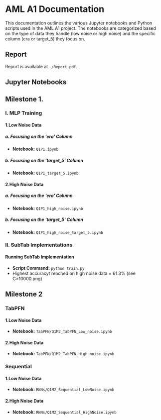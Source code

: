 # AML A1 Documentation

This documentation outlines the various Jupyter notebooks and Python scripts used in the AML A1 project. The notebooks are categorized based on the type of data they handle (low noise or high noise) and the specific column (era or target_5) they focus on.

## Report

Report is available at `./Report.pdf`.

## Jupyter Notebooks

## Milestone 1. 

### I. MLP Training

#### 1.Low Noise Data

##### a. Focusing on the 'era' Column
- **Notebook:** `Q1P1.ipynb`

##### b. Focusing on the 'target_5' Column
- **Notebook:** `Q1P1_target_5.ipynb`

#### 2.High Noise Data

##### a. Focusing on the 'era' Column
- **Notebook:** `Q1P1_high_noise.ipynb`

##### b. Focusing on the 'target_5' Column
- **Notebook:** `Q1P1_high_noise_target_5.ipynb`

### II. SubTab Implementations

#### Running SubTab Implementation
- **Script Command:** `python train.py`
- Highest accuracyt reached on high noise data = 61.3% (see C=10000.png)

## Milestone 2

### TabPFN

#### 1.Low Noise Data
- **Notebook:** `TabPFN/Q1M2_TabPFN_Low_noise.ipynb`

#### 2.High Noise Data
- **Notebook:** `TabPFN/Q1M2_TabPFN_High_noise.ipynb`

### Sequential

#### 1.Low Noise Data
- **Notebook:** `RNNs/Q1M2_Sequential_LowNoise.ipynb`

#### 2.High Noise Data
- **Notebook:** `RNNs/Q1M2_Sequential_HighNoise.ipynb`

